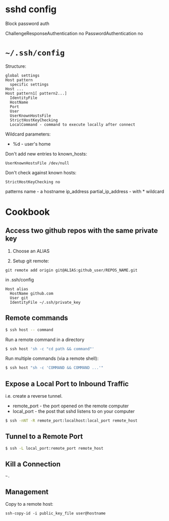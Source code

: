 # sshd config

Block password auth

ChallengeResponseAuthentication no
PasswordAuthentication no

# `~/.ssh/config`

Structure:

```
global settings
Host pattern
  specific settings
Host ...
Host pattern1[ pattern2...]
  IdentityFile
  HostName
  Port
  User
  UserKnownHostsFile
  StrictHostKeyChecking
  LocalCommand - command to execute locally after connect
```

Wildcard parameters:
* %d - user's home

Don't add new entries to known_hosts:

```
UserKnownHostsFile /dev/null
```

Don't check against known hosts:

```
StrictHostKeyChecking no
```

patterns
name - a hostname
ip_address
partial_ip_address - with * wildcard

# Cookbook

## Access two github repos with the same private key

1. Choose an ALIAS

2. Setup git remote:
```
git remote add origin git@ALIAS:github_user/REPOS_NAME.git
```

in .ssh/config
```
Host alias
  HostName github.com
  User git
  IdentityFile ~/.ssh/private_key
```

## Remote commands

```sh
$ ssh host -- command
```

Run a remote command in a directory

```sh
$ ssh host 'sh -c "cd path && command"'
```

Run multiple commands (via a remote shell):

```sh
$ ssh host "sh -c 'COMMAND && COMMAND ...'"
```

## Expose a Local Port to Inbound Traffic

i.e. create a reverse tunnel.

* remote_port - the port opened on the remote computer
* local_port - the post that sshd listens to on your computer

```sh
$ ssh -nNT -R remote_port:localhost:local_port remote_host
```

## Tunnel to a Remote Port

```sh
$ ssh -L local_port:remote_port remote_host
```

## Kill a Connection

```sh
~.
```

## Management

Copy to a remote host:
```
ssh-copy-id -i public_key_file user@hostname
```

